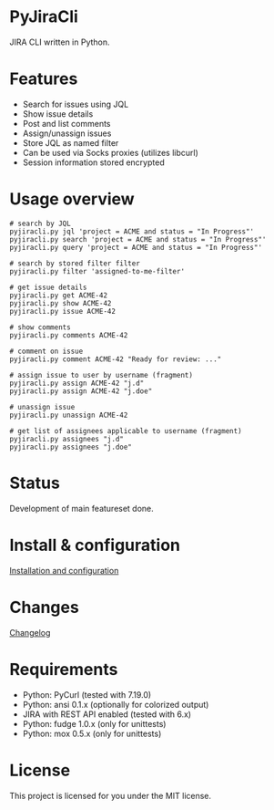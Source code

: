 
# PyJiraCli

JIRA CLI written in Python.

# Features

- Search for issues using JQL
- Show issue details
- Post and list comments
- Assign/unassign issues
- Store JQL as named filter
- Can be used via Socks proxies (utilizes libcurl)
- Session information stored encrypted


# Usage overview


```
# search by JQL
pyjiracli.py jql 'project = ACME and status = "In Progress"'
pyjiracli.py search 'project = ACME and status = "In Progress"'
pyjiracli.py query 'project = ACME and status = "In Progress"'

# search by stored filter filter
pyjiracli.py filter 'assigned-to-me-filter'

# get issue details
pyjiracli.py get ACME-42
pyjiracli.py show ACME-42
pyjiracli.py issue ACME-42

# show comments
pyjiracli.py comments ACME-42

# comment on issue
pyjiracli.py comment ACME-42 "Ready for review: ..."

# assign issue to user by username (fragment)
pyjiracli.py assign ACME-42 "j.d"
pyjiracli.py assign ACME-42 "j.doe"

# unassign issue
pyjiracli.py unassign ACME-42

# get list of assignees applicable to username (fragment)
pyjiracli.py assignees "j.d"
pyjiracli.py assignees "j.doe"

```

# Status

Development of main featureset done.



# Install & configuration

[Installation and configuration](install.md)


# Changes

[Changelog](changelog.md)


# Requirements

- Python: PyCurl (tested with 7.19.0)
- Python: ansi 0.1.x (optionally for colorized output)
- JIRA with REST API enabled (tested with 6.x)
- Python: fudge 1.0.x (only for unittests)
- Python: mox 0.5.x (only for unittests)

# License

This project is licensed for you under the MIT license.

